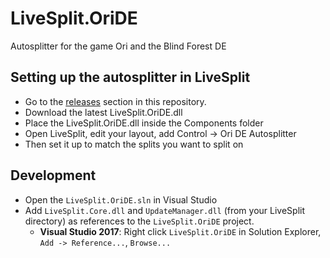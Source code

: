 # LiveSplit.OriDE
Autosplitter for the game Ori and the Blind Forest DE

## Setting up the autosplitter in LiveSplit
- Go to the [releases](https://github.com/ShootMe/LiveSplit.OriDE/releases) section in this repository.
- Download the latest LiveSplit.OriDE.dll
- Place the LiveSplit.OriDE.dll inside the Components folder
- Open LiveSplit, edit your layout, add Control -> Ori DE Autosplitter
- Then set it up to match the splits you want to split on

## Development

* Open the `LiveSplit.OriDE.sln` in Visual Studio
* Add `LiveSplit.Core.dll` and `UpdateManager.dll` (from your LiveSplit directory) as references to the `LiveSplit.OriDE` project.
	* **Visual Studio 2017**: Right click `LiveSplit.OriDE` in Solution Explorer, `Add -> Reference...`, `Browse...`
